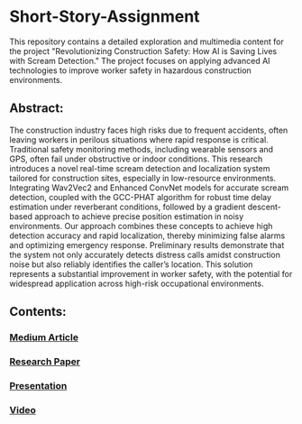 # Short-Story-Assignment

This repository contains a detailed exploration and multimedia content for the project "Revolutionizing Construction Safety: How AI is Saving Lives with Scream Detection." The project focuses on applying advanced AI technologies to improve worker safety in hazardous construction environments.

## Abstract:
The construction industry faces high risks due to frequent accidents, often leaving workers in perilous situations where rapid
response is critical. Traditional safety monitoring methods, including wearable sensors and GPS, often fail under obstructive
or indoor conditions. This research introduces a novel real-time scream detection and localization system tailored for construction sites, especially in low-resource environments. Integrating Wav2Vec2 and Enhanced ConvNet models for accurate scream
detection, coupled with the GCC-PHAT algorithm for robust time delay estimation under reverberant conditions, followed by
a gradient descent-based approach to achieve precise position estimation in noisy environments. Our approach combines these
concepts to achieve high detection accuracy and rapid localization, thereby minimizing false alarms and optimizing emergency
response. Preliminary results demonstrate that the system not only accurately detects distress calls amidst construction noise but
also reliably identifies the caller’s location. This solution represents a substantial improvement in worker safety, with the potential for widespread application across high-risk occupational environments.

## Contents:

### [Medium Article](https://medium.com/@sriyaamperayani/revolutionizing-construction-safety-how-ai-is-saving-lives-with-scream-detection-060008d10e13)
### [Research Paper](https://arxiv.org/pdf/2411.03016)
### [Presentation](https://docs.google.com/presentation/d/11LnJ72spD-BvfZjNypCst_4Eb-4Qhp-eVLy3IthaOKc/edit?usp=sharing)
### [Video](https://youtu.be/Z1mpXIY_TZI)
